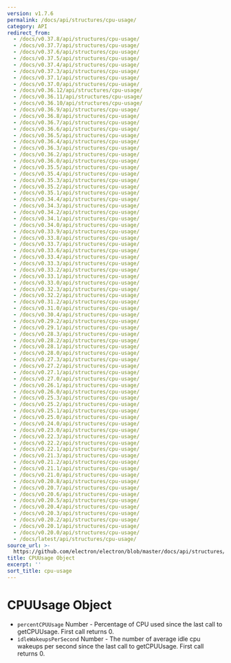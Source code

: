 ```yaml
---
version: v1.7.6
permalink: /docs/api/structures/cpu-usage/
category: API
redirect_from:
  - /docs/v0.37.8/api/structures/cpu-usage/
  - /docs/v0.37.7/api/structures/cpu-usage/
  - /docs/v0.37.6/api/structures/cpu-usage/
  - /docs/v0.37.5/api/structures/cpu-usage/
  - /docs/v0.37.4/api/structures/cpu-usage/
  - /docs/v0.37.3/api/structures/cpu-usage/
  - /docs/v0.37.1/api/structures/cpu-usage/
  - /docs/v0.37.0/api/structures/cpu-usage/
  - /docs/v0.36.12/api/structures/cpu-usage/
  - /docs/v0.36.11/api/structures/cpu-usage/
  - /docs/v0.36.10/api/structures/cpu-usage/
  - /docs/v0.36.9/api/structures/cpu-usage/
  - /docs/v0.36.8/api/structures/cpu-usage/
  - /docs/v0.36.7/api/structures/cpu-usage/
  - /docs/v0.36.6/api/structures/cpu-usage/
  - /docs/v0.36.5/api/structures/cpu-usage/
  - /docs/v0.36.4/api/structures/cpu-usage/
  - /docs/v0.36.3/api/structures/cpu-usage/
  - /docs/v0.36.2/api/structures/cpu-usage/
  - /docs/v0.36.0/api/structures/cpu-usage/
  - /docs/v0.35.5/api/structures/cpu-usage/
  - /docs/v0.35.4/api/structures/cpu-usage/
  - /docs/v0.35.3/api/structures/cpu-usage/
  - /docs/v0.35.2/api/structures/cpu-usage/
  - /docs/v0.35.1/api/structures/cpu-usage/
  - /docs/v0.34.4/api/structures/cpu-usage/
  - /docs/v0.34.3/api/structures/cpu-usage/
  - /docs/v0.34.2/api/structures/cpu-usage/
  - /docs/v0.34.1/api/structures/cpu-usage/
  - /docs/v0.34.0/api/structures/cpu-usage/
  - /docs/v0.33.9/api/structures/cpu-usage/
  - /docs/v0.33.8/api/structures/cpu-usage/
  - /docs/v0.33.7/api/structures/cpu-usage/
  - /docs/v0.33.6/api/structures/cpu-usage/
  - /docs/v0.33.4/api/structures/cpu-usage/
  - /docs/v0.33.3/api/structures/cpu-usage/
  - /docs/v0.33.2/api/structures/cpu-usage/
  - /docs/v0.33.1/api/structures/cpu-usage/
  - /docs/v0.33.0/api/structures/cpu-usage/
  - /docs/v0.32.3/api/structures/cpu-usage/
  - /docs/v0.32.2/api/structures/cpu-usage/
  - /docs/v0.31.2/api/structures/cpu-usage/
  - /docs/v0.31.0/api/structures/cpu-usage/
  - /docs/v0.30.4/api/structures/cpu-usage/
  - /docs/v0.29.2/api/structures/cpu-usage/
  - /docs/v0.29.1/api/structures/cpu-usage/
  - /docs/v0.28.3/api/structures/cpu-usage/
  - /docs/v0.28.2/api/structures/cpu-usage/
  - /docs/v0.28.1/api/structures/cpu-usage/
  - /docs/v0.28.0/api/structures/cpu-usage/
  - /docs/v0.27.3/api/structures/cpu-usage/
  - /docs/v0.27.2/api/structures/cpu-usage/
  - /docs/v0.27.1/api/structures/cpu-usage/
  - /docs/v0.27.0/api/structures/cpu-usage/
  - /docs/v0.26.1/api/structures/cpu-usage/
  - /docs/v0.26.0/api/structures/cpu-usage/
  - /docs/v0.25.3/api/structures/cpu-usage/
  - /docs/v0.25.2/api/structures/cpu-usage/
  - /docs/v0.25.1/api/structures/cpu-usage/
  - /docs/v0.25.0/api/structures/cpu-usage/
  - /docs/v0.24.0/api/structures/cpu-usage/
  - /docs/v0.23.0/api/structures/cpu-usage/
  - /docs/v0.22.3/api/structures/cpu-usage/
  - /docs/v0.22.2/api/structures/cpu-usage/
  - /docs/v0.22.1/api/structures/cpu-usage/
  - /docs/v0.21.3/api/structures/cpu-usage/
  - /docs/v0.21.2/api/structures/cpu-usage/
  - /docs/v0.21.1/api/structures/cpu-usage/
  - /docs/v0.21.0/api/structures/cpu-usage/
  - /docs/v0.20.8/api/structures/cpu-usage/
  - /docs/v0.20.7/api/structures/cpu-usage/
  - /docs/v0.20.6/api/structures/cpu-usage/
  - /docs/v0.20.5/api/structures/cpu-usage/
  - /docs/v0.20.4/api/structures/cpu-usage/
  - /docs/v0.20.3/api/structures/cpu-usage/
  - /docs/v0.20.2/api/structures/cpu-usage/
  - /docs/v0.20.1/api/structures/cpu-usage/
  - /docs/v0.20.0/api/structures/cpu-usage/
  - /docs/latest/api/structures/cpu-usage/
source_url: >-
  https://github.com/electron/electron/blob/master/docs/api/structures/cpu-usage.md
title: CPUUsage Object
excerpt: ''
sort_title: cpu-usage
---
```




<!--


                                      ::::
                                    :o+//+o:
                                    +o    oo-
                                    :o+//oo/+o/
                                      -::-   -oo:
                                               /s/
                      -::::::::-                :s/  :::--
                  :+oo+////////+:        -:/+oo/ :s:-///++oo+:
                /o+:                -/+oo+/:-     +o-      -:+o:
               /s:              -:+o+/:           -o+         :s/
              -s/            -/oo/:                /s-         +s-
              -s/         -/oo/-                   -s/         /s-
               oo       :+o/-                       oo         oo
               -s/    :oo/                          /s-       /s-
                :s/ :oo:              -::-          /s-      /s:
                  -+o/               /ssss/         :s:    -+o-
                 :o+--               /ssss/         :s:   :o+-
                :s/  +o:              -::-          /s-   --
               -s/    :+o/-                         /s-
               oo       -+o+-                       oo
              -s/         -/oo/-                   -s/
             -+soo+:         -/oo/:                /s-      /oooo+-
             o+   :s:           -:+o+/:-          -o+      /s:  -oo
             oo:--/s:       ::      -:+oo+/:-     -/-      /s/--:o+
              :+++/-        :s:          -:/+ooo++//////++oo//+o+:
                             /s:                --::::::--
                              /s/              /s-
                               :oo:          :oo:
                                 /oo/-    -/oo/
                                   -/+oooo+/-





                   _______  _______  _______  _______  __
                  |       ||       ||       ||       ||  |
                  |  _____||_     _||   _   ||    _  ||  |
                  | |_____   |   |  |  | |  ||   |_| ||  |
                  |_____  |  |   |  |  |_|  ||    ___||__|
                   _____| |  |   |  |       ||   |     __
                  |_______|  |___|  |_______||___|    |__|


    This file is generated automatically, so it should not be edited.

    To make changes, head over to the electron/electron repository:

    https://github.com/electron/electron/blob/master/docs/api/structures/cpu-usage.md

    Thanks!

-->
# CPUUsage Object

*   `percentCPUUsage` Number - Percentage of CPU used since the last call to getCPUUsage. First call returns 0.
*   `idleWakeupsPerSecond` Number - The number of average idle cpu wakeups per second since the last call to getCPUUsage. First call returns 0.
